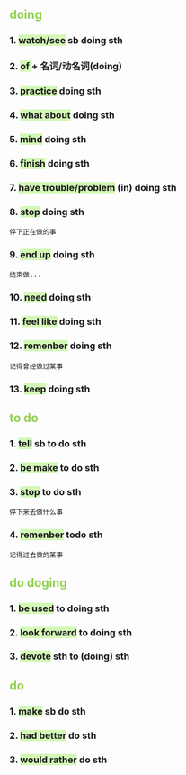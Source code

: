 
## <font color="#92d050">doing</font>
### 1. <span style="background:#d3f8b6">watch/see</span> sb doing sth
### 2. <span style="background:#d3f8b6">of </span>+ 名词/动名词(doing)
### 3. <span style="background:#d3f8b6">practice</span> doing sth

### 4. <span style="background:#d3f8b6">what about</span> doing sth
### 5. <span style="background:#d3f8b6">mind</span> doing sth
### 6. <span style="background:#d3f8b6">finish</span> doing sth
### 7. <span style="background:#d3f8b6">have trouble/problem</span> (in) doing sth
### 8. <span style="background:#d3f8b6">stop</span> doing sth
	停下正在做的事
### 9. <span style="background:#d3f8b6">end up</span> doing sth
	结束做...
### 10. <span style="background:#d3f8b6">need</span> doing sth
### 11. <span style="background:#d3f8b6">feel like</span> doing sth
### 12. <span style="background:#d3f8b6">remenber</span> doing sth
	记得曾经做过某事
### 13. <span style="background:#d3f8b6">keep</span> doing sth

## <font color="#92d050">to do</font>

### 1. <span style="background:#d3f8b6">tell</span> sb to do sth
### 2. <span style="background:#d3f8b6">be make</span> to do sth
### 3. <span style="background:#d3f8b6">stop</span> to do sth
	停下来去做什么事
### 4. <span style="background:#d3f8b6">remenber</span> todo sth
	记得过去做的某事

## <font color="#92d050">do doging</font>
### 1. <span style="background:#d3f8b6">be used</span> to doing sth
### 2. <span style="background:#d3f8b6">look forward</span> to doing sth
### 3. <span style="background:#d3f8b6">devote</span> sth to (doing) sth

## <font color="#92d050">do</font>
### 1. <span style="background:#d3f8b6">make</span> sb do sth
### 2. <span style="background:#d3f8b6">had better</span> do sth
### 3. <span style="background:#d3f8b6">would rather</span> do sth